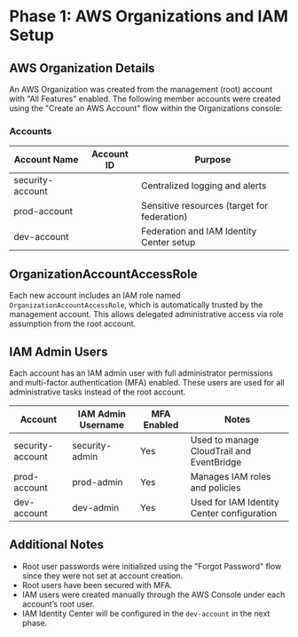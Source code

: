 # Phase 1: AWS Organizations and IAM Setup

## AWS Organization Details

An AWS Organization was created from the management (root) account with "All Features" enabled. The following member accounts were created using the "Create an AWS Account" flow within the Organizations console:

### Accounts

| Account Name       | Account ID     | Purpose                                  |
|--------------------|----------------|------------------------------------------|
| security-account   | <ID>           | Centralized logging and alerts           |
| prod-account       | <ID>           | Sensitive resources (target for federation) |
| dev-account        | <ID>           | Federation and IAM Identity Center setup |

## OrganizationAccountAccessRole

Each new account includes an IAM role named `OrganizationAccountAccessRole`, which is automatically trusted by the management account. This allows delegated administrative access via role assumption from the root account.

## IAM Admin Users

Each account has an IAM admin user with full administrator permissions and multi-factor authentication (MFA) enabled. These users are used for all administrative tasks instead of the root account.

| Account          | IAM Admin Username | MFA Enabled | Notes                             |
|------------------|--------------------|-------------|-----------------------------------|
| security-account | security-admin     | Yes         | Used to manage CloudTrail and EventBridge |
| prod-account     | prod-admin         | Yes         | Manages IAM roles and policies         |
| dev-account      | dev-admin          | Yes         | Used for IAM Identity Center configuration |

## Additional Notes

- Root user passwords were initialized using the "Forgot Password" flow since they were not set at account creation.
- Root users have been secured with MFA.
- IAM users were created manually through the AWS Console under each account’s root user.
- IAM Identity Center will be configured in the `dev-account` in the next phase.
